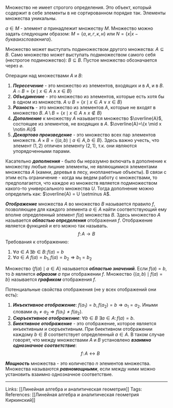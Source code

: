 Множество не имеет строгого определения. Это объект, который содержит в себе элементы в не сортированном порядке так. Элементы множества уникальны.

$a \in M$ - элемент $a$ принадлежит множеству $M$. Множество можно задать следующим образом: $M=\{а, и, г, к, н\}$ или $N=\{x|x - буква из слова книга\}$. 

Множество может выступать подмножеством другого множества: $A \subseteq B$. Само множество может выступать подмножеством самого себя (нестрогое подмножество): $B \subseteq B$. Пустое множество обозначается через $\varnothing$. 

Операции над множествами $A$ и $B$:
1. ***Пересечение*** - это множество из элементов, входящих и в $A$, и в $B$. 
   $A \cap B = \{x \mid x \in A \wedge x \in B\}$
2. ***Объединение*** - это множество из элементов, которые есть хотя бы в одном из множеств. $A \cup B = \{x \mid x \in A \vee x \in B\}$
3. ***Разность*** - это множество из элементов $A$, которые не входят в множество $B$. 
   $A \setminus B = \{x \mid x \in A \wedge x \notin B\}$
4. ***Дополнение*** к множеству $A$ называется множество $\overline{A}$, состоящее из элементов, не входящих в $A$. $\overline{A}=\{x \mid x \notin A\}$
5. ***Декартово произведение*** - это множество всех пар элементов множеств. $A \times B = \{(a,b) \mid a \in A, b \in B\}$. Здесь важно учесть, что элемент $(1,2)$ отличен элементу $(2,1)$, т.к. они являются упорядоченными парами. 

Касательно ***дополнения*** - было бы неразумно включать в дополнение к множеству любые лишние элементы, не являющимися элементами множества $A$ (камни, деревья в лесу, инопланетные объекты). В связи с этим есть ограничение - когда мы ведем работу с множествами, то предполагается, что каждое из множеств является подмножеством какого-то универсального множества $U$. Тогда дополнение можно определить как: $\overline{A} = U \setminus A$. 

***Отображение*** множества $A$ во множество $B$ называется правило $f$, позволяющее для каждого элемента $a \in A$ найти соответствующий ему вполне определенный элемент $f(a)$ множества $B$. Здесь множество $A$ называется ***областью определения*** отображения $f$. Отображение является функцией и его можно так называть.  
$$f \colon A \to B$$
Требования к отображению: 
1. $\forall a \in A \, \exists b \in B \colon f(a)=b$ 
2. $\forall a \in A \ f(a)=b_1, f(a)=b_2 \Rightarrow b_1 = b_2$

Множество $\{f(a) \mid a \in A\}$ называется ***областью значений***. Если $f(a) = b$, то $b$ является ***образом*** $a$ при отображении $f$. Множество $\{(a,b) \mid f(a) = b\}$ называется ***графиком*** отображения $f$. 

Потенциальные свойства отображения (не у всех отображений они есть):
1. ***Инъективное отображение***: $f(a_1)=b, f(a_2)=b \Rightarrow a_1=a_2$. Иными словами $a_1 \neq a_2 \Rightarrow f(a_1) \neq f(a_2)$. 
2. ***Сюръективное отображение***: $\forall b \in B \ \exists a \in A \colon f(a)=b$. 
3. ***Биективное отображение*** - это отображение, которое является инъективным и сюръективным. При биективном отображении каждому $b \in B$ соответствует определенный $a \in A$. В таком случае говорят, что между множествами $A$ и $B$ установлено ***взаимно однозначное соответствие***:
   $$f \colon A \leftrightarrow B$$

***Мощность*** множества - это количество $n$ элементов множества. Множества называются ***равномощными***, если между ними можно установить взаимно однозначное соответствие. 
___
Links: [[Линейная алгебра и аналитическая геометрия]]
Tags:
References: [[Линейная алгебра и аналитическая геометрия Киркинский]]